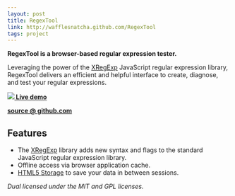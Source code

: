 ```yaml
---
layout: post
title: RegexTool
link: http://wafflesnatcha.github.com/RegexTool
tags: project
---
```


**RegexTool is a browser-based regular expression tester.**

Leveraging the power of the [XRegExp][] JavaScript regular expression library,
RegexTool delivers an efficient and helpful interface to create, diagnose, and
test your regular expressions.

**[![][icon16] Live demo][demo]**

**[source @ github.com][source]**

## Features

* The [XRegExp][] library adds new syntax and flags to the standard JavaScript
  regular expression library.
* Offline access via browser application cache.
* [HTML5 Storage](http://www.html5rocks.com/en/features/storage) to save your
  data in between sessions.

*Dual licensed under the MIT and GPL licenses.*


[icon16]: /projects/RegexTool/icon_16.png
[demo]: http://wafflesnatcha.github.com/RegexTool
[source]: http://github.com/wafflesnatcha/RegexTool
[XRegExp]: http://xregexp.com
